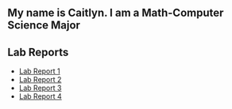 ## My name is Caitlyn. I am a Math-Computer Science Major 

## Lab Reports
* [Lab Report 1](lab-report-1-week-2.html)
* [Lab Report 2](lab-report-2-week-4.html)
* [Lab Report 3](lab-report-3-week-6.html)
* [Lab Report 4](lab-report-4-week-8.html)
